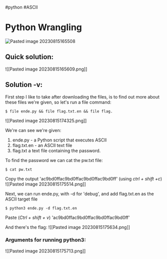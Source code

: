 #python #ASCII 
# Python Wrangling

![Pasted image 20230815165508](https://github.com/Meowdypi/picoCTF/assets/122643833/f12fbc72-2a43-4869-a303-8b97c4037b25)

## Quick solution:
![[Pasted image 20230815165609.png]]

## Solution -v:
First step I like to take after downloading the files, is to find out more about these files we're given, so let's run a file command:
	
	$ file ende.py && file flag.txt.en && file flag.
 
![[Pasted image 20230815174325.png]]


We're can see we're given: 
1. ende.py - a Python script that executes ASCII
2. flag.txt.en - an ASCII text file
3. flag.txt a text file containing the password.


To find the password we can cat the pw.txt file:

	$ cat pw.txt
	
Copy the output 'ac9bd0ffac9bd0ffac9bd0ffac9bd0ff' (using *ctrl + shift +c*)
![[Pasted image 20230815175514.png]]


Next, we can run ende.py, with -d for 'debug', and add flag.txt.en as the ASCII target file 

	$ python3 ende.py -d flag.txt.en


Paste (*Ctrl + shift + v*) 'ac9bd0ffac9bd0ffac9bd0ffac9bd0ff'

And there's the flag:
![[Pasted image 20230815175634.png]]


### Arguments for running python3:
![[Pasted image 20230815175713.png]]

